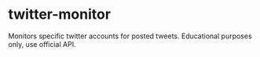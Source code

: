 # twitter-monitor
Monitors specific twitter accounts for posted tweets. Educational purposes only, use official API. 
